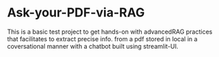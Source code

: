 # Ask-your-PDF-via-RAG
This is a basic test project to get hands-on with advancedRAG practices that facilitates to extract precise info. from a pdf stored in local in a coversational manner with a chatbot built using streamlit-UI.
